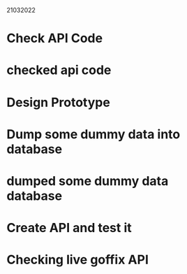 21032022
# Check API Code
# checked api code
# Design Prototype
# Dump some dummy data into database
# dumped some dummy data database
# Create API and test it
# Checking live goffix API